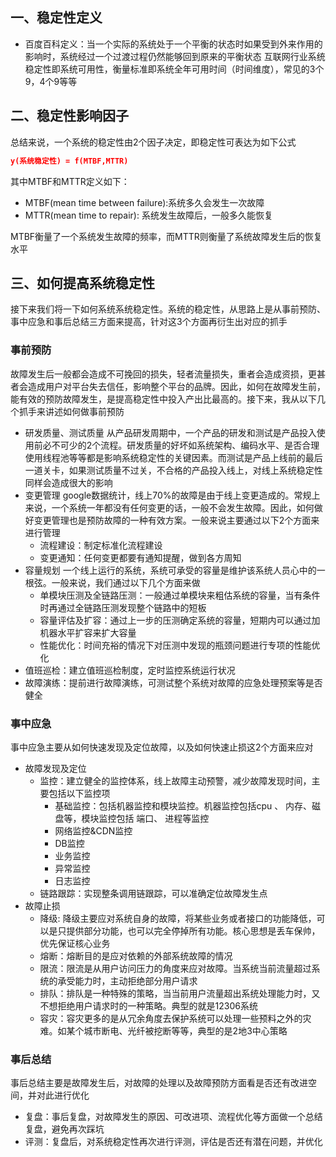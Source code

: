 

## 一、稳定性定义
- 百度百科定义：当一个实际的系统处于一个平衡的状态时如果受到外来作用的影响时，系统经过一个过渡过程仍然能够回到原来的平衡状态
互联网行业系统稳定性即系统可用性，衡量标准即系统全年可用时间（时间维度），常见的3个9，4个9等等

## 二、稳定性影响因子
总结来说，一个系统的稳定性由2个因子决定，即稳定性可表达为如下公式
```JSON
y(系统稳定性) = f(MTBF,MTTR)
```
其中MTBF和MTTR定义如下：
- MTBF(mean time between failure):系统多久会发生一次故障
- MTTR(mean time to repair): 系统发生故障后，一般多久能恢复

MTBF衡量了一个系统发生故障的频率，而MTTR则衡量了系统故障发生后的恢复水平

## 三、如何提高系统稳定性
 接下来我们将一下如何系统系统稳定性。系统的稳定性，从思路上是从事前预防、事中应急和事后总结三方面来提高，针对这3个方面再衍生出对应的抓手
### 事前预防
故障发生后一般都会造成不可挽回的损失，轻者流量损失，重者会造成资损，更甚者会造成用户对平台失去信任，影响整个平台的品牌。因此，如何在故障发生前，能有效的预防故障发生，是提高稳定性中投入产出比最高的。接下来，我从以下几个抓手来讲述如何做事前预防
- 研发质量、测试质量
  从产品研发周期中，一个产品的研发和测试是产品投入使用前必不可少的2个流程。研发质量的好坏如系统架构、编码水平、是否合理使用线程池等等都是影响系统稳定性的关键因素。而测试是产品上线前的最后一道关卡，如果测试质量不过关，不合格的产品投入线上，对线上系统稳定性同样会造成很大的影响
- 变更管理
  google数据统计，线上70%的故障是由于线上变更造成的。常规上来说，一个系统一年都没有任何变更的话，一般不会发生故障。因此，如何做好变更管理也是预防故障的一种有效方案。一般来说主要通过以下2个方面来进行管理
  -  流程建设：制定标准化流程建设
  -  变更通知：任何变更都要有通知提醒，做到各方周知
- 容量规划
  一个线上运行的系统，系统可承受的容量是维护该系统人员心中的一根弦。一般来说，我们通过以下几个方面来做
  - 单模块压测及全链路压测：一般通过单模块来粗估系统的容量，当有条件时再通过全链路压测发现整个链路中的短板
  - 容量评估及扩容：通过上一步的压测确定系统的容量，短期内可以通过加机器水平扩容来扩大容量
  - 性能优化：时间充裕的情况下对压测中发现的瓶颈问题进行专项的性能优化
- 值班巡检：建立值班巡检制度，定时监控系统运行状况
- 故障演练：提前进行故障演练，可测试整个系统对故障的应急处理预案等是否健全
### 事中应急
事中应急主要从如何快速发现及定位故障，以及如何快速止损这2个方面来应对
- 故障发现及定位
  - 监控：建立健全的监控体系，线上故障主动预警，减少故障发现时间，主要包括以下监控项
    - 基础监控：包括机器监控和模块监控。机器监控包括cpu 、 内存、磁盘等，模块监控包括 端口、 进程等监控
    - 网络监控&CDN监控
    - DB监控
    - 业务监控
    - 异常监控
    - 日志监控
  - 链路跟踪：实现整条调用链跟踪，可以准确定位故障发生点
- 故障止损
  - 降级: 降级主要应对系统自身的故障，将某些业务或者接口的功能降低，可以是只提供部分功能，也可以完全停掉所有功能。核心思想是丢车保帅，优先保证核心业务
  - 熔断：熔断目的是应对依赖的外部系统故障的情况
  - 限流：限流是从用户访问压力的角度来应对故障。当系统当前流量超过系统的承受能力时，主动拒绝部分用户请求
  - 排队：排队是一种特殊的策略，当当前用户流量超出系统处理能力时，又不想拒绝用户请求时的一种策略。典型的就是12306系统
  - 容灾：容灾更多的是从冗余角度去保护系统可以处理一些预料之外的灾难。如某个城市断电、光纤被挖断等等，典型的是2地3中心策略
### 事后总结
事后总结主要是故障发生后，对故障的处理以及故障预防方面看是否还有改进空间，并对此进行优化
- 复盘：事后复盘，对故障发生的原因、可改进项、流程优化等方面做一个总结复盘，避免再次踩坑
- 评测：复盘后，对系统稳定性再次进行评测，评估是否还有潜在问题，并优化
